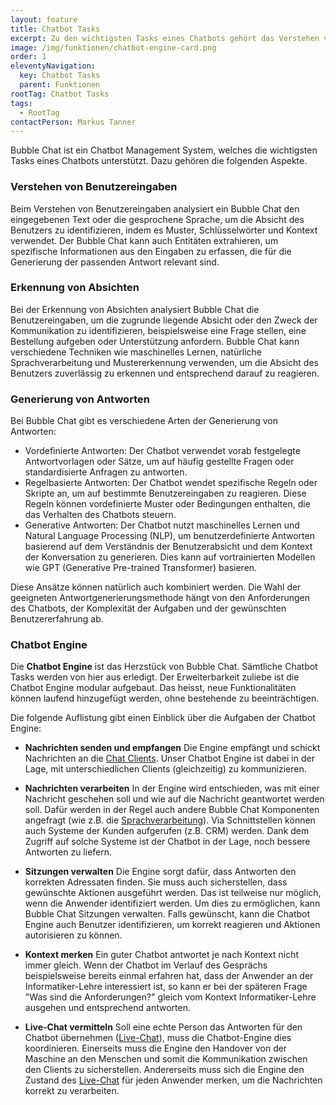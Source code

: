 ```yaml
---
layout: feature
title: Chatbot Tasks
excerpt: Zu den wichtigsten Tasks eines Chatbots gehört das Verstehen von Benutzereingaben, die Erkennung von Absichten und die Generierung von Antworten.
image: /img/funktionen/chatbot-engine-card.png
order: 1
eleventyNavigation:
  key: Chatbot Tasks
  parent: Funktionen
rootTag: Chatbot Tasks
tags:
  - RootTag
contactPerson: Markus Tanner
---
```


Bubble Chat ist ein Chatbot Management System, welches die wichtigsten Tasks eines Chatbots unterstützt. Dazu gehören die folgenden Aspekte.

### Verstehen von Benutzereingaben
Beim Verstehen von Benutzereingaben analysiert ein Bubble Chat den eingegebenen Text oder die gesprochene Sprache, um die Absicht des Benutzers zu identifizieren, indem es Muster, Schlüsselwörter und Kontext verwendet. Der Bubble Chat kann auch Entitäten extrahieren, um spezifische Informationen aus den Eingaben zu erfassen, die für die Generierung der passenden Antwort relevant sind.


### Erkennung von Absichten
Bei der Erkennung von Absichten analysiert Bubble Chat die Benutzereingaben, um die zugrunde liegende Absicht oder den Zweck der Kommunikation zu identifizieren, beispielsweise eine Frage stellen, eine Bestellung aufgeben oder Unterstützung anfordern. Bubble Chat kann verschiedene Techniken wie maschinelles Lernen, natürliche Sprachverarbeitung und Mustererkennung verwenden, um die Absicht des Benutzers zuverlässig zu erkennen und entsprechend darauf zu reagieren.


### Generierung von Antworten
Bei Bubble Chat gibt es verschiedene Arten der Generierung von Antworten:

  - Vordefinierte Antworten: Der Chatbot verwendet vorab festgelegte Antwortvorlagen oder Sätze, um auf häufig gestellte Fragen oder standardisierte Anfragen zu antworten.
  - Regelbasierte Antworten: Der Chatbot wendet spezifische Regeln oder Skripte an, um auf bestimmte Benutzereingaben zu reagieren. Diese Regeln können vordefinierte Muster oder Bedingungen enthalten, die das Verhalten des Chatbots steuern.
  - Generative Antworten: Der Chatbot nutzt maschinelles Lernen und Natural Language Processing (NLP), um benutzerdefinierte Antworten basierend auf dem Verständnis der Benutzerabsicht und dem Kontext der Konversation zu generieren. Dies kann auf vortrainierten Modellen wie GPT (Generative Pre-trained Transformer) basieren.

Diese Ansätze können natürlich auch kombiniert werden. Die Wahl der geeigneten Antwortgenerierungsmethode hängt von den Anforderungen des Chatbots, der Komplexität der Aufgaben und der gewünschten Benutzererfahrung ab.


### Chatbot Engine
Die **Chatbot Engine** ist das Herzstück von Bubble Chat. Sämtliche Chatbot Tasks werden von hier aus erledigt. Der Erweiterbarkeit zuliebe ist die Chatbot Engine modular aufgebaut. Das heisst, neue Funktionalitäten können laufend hinzugefügt werden, ohne bestehende zu beeinträchtigen.

Die folgende Auflistung gibt einen Einblick über die Aufgaben der Chatbot Engine:

- **Nachrichten senden und empfangen**
  Die Engine empfängt und schickt Nachrichten an die [Chat Clients](/funktionen/channels). Unser Chatbot Engine ist dabei in der Lage, mit unterschiedlichen Clients (gleichzeitig) zu kommunizieren.

- **Nachrichten verarbeiten**
  In der Engine wird entschieden, was mit einer Nachricht geschehen soll und wie auf die Nachricht geantwortet werden soll. Dafür werden in der Regel auch andere Bubble Chat Komponenten angefragt (wie z.B. die [Sprachverarbeitung](/funktionen/nlp/)). Via Schnittstellen können auch Systeme der Kunden aufgerufen (z.B. CRM) werden. Dank dem Zugriff auf solche Systeme ist der Chatbot in der Lage, noch bessere Antworten zu liefern.

- **Sitzungen verwalten**
  Die Engine sorgt dafür, dass Antworten den korrekten Adressaten finden. Sie muss auch sicherstellen, dass gewünschte Aktionen ausgeführt werden. Das ist teilweise nur möglich, wenn die Anwender identifiziert werden. Um dies zu ermöglichen, kann Bubble Chat Sitzungen verwalten. Falls gewünscht, kann die Chatbot Engine auch Benutzer identifizieren, um korrekt reagieren und Aktionen autorisieren zu können.

- **Kontext merken**
  Ein guter Chatbot antwortet je nach Kontext nicht immer gleich. Wenn der Chatbot im Verlauf des Gesprächs beispielsweise bereits einmal erfahren hat, dass der Anwender an der Informatiker-Lehre interessiert ist, so kann er bei der späteren Frage "Was sind die Anforderungen?" gleich vom Kontext Informatiker-Lehre ausgehen und entsprechend antworten.

- **Live-Chat vermitteln**
  Soll eine echte Person das Antworten für den Chatbot übernehmen ([Live-Chat](/funktionen/live-chat/)), muss die Chatbot-Engine dies koordinieren. Einerseits muss die Engine den Handover von der Maschine an den Menschen und somit die Kommunikation zwischen den Clients zu sicherstellen. Andererseits muss sich die Engine den Zustand des [Live-Chat](/funktionen/live-chat/) für jeden Anwender merken, um die Nachrichten korrekt zu verarbeiten.
